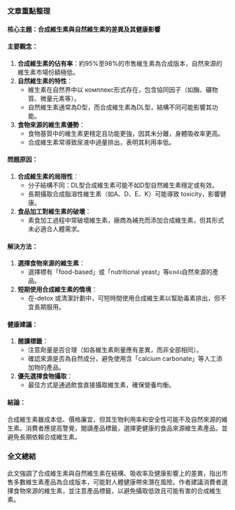 ### 文章重點整理

#### 核心主題：合成維生素與自然維生素的差異及其健康影響

#### 主要觀念：
1. **合成維生素的佔有率**：約95%至98%的市售維生素為合成版本，自然來源的維生素市場份額極低。
2. **自然維生素的特性**：
   - 維生素在自然界中以 комплекс形式存在，包含協同因子（如酶、礦物質、微量元素等）。
   - 自然維生素通常為D型，而合成維生素為DL型，結構不同可能影響其功能。
3. **食物來源的維生素優勢**：
   - 食物基質中的維生素更穩定且功能更強，因其未分離，身體吸收率更高。
   - 合成維生素常導致尿液中過量排出，表明其利用率低。

#### 問題原因：
1. **合成維生素的局限性**：
   - 分子結構不同：DL型合成維生素可能不如D型自然維生素穩定或有效。
   - 長期攝取合成脂溶性維生素（如A、D、E、K）可能導致 toxicity，影響健康。
2. **食品加工對維生素的破壞**：
   - 素食加工過程中常破壞維生素，廠商為補充而添加合成維生素，但其形式未必適合人體需求。

#### 解決方法：
1. **選擇食物來源的維生素**：
   - 選擇標有「food-based」或「nutritional yeast」等แหล่ง自然來源的產品。
2. **短期使用合成維生素的情境**：
   - 在-detox 或清潔計劃中，可短時間使用合成維生素以幫助毒素排出，但不宜長期服用。

#### 健康建議：
1. **閱讀標籤**：
   - 注意劑量是否合理（如各維生素劑量應有差異，而非全部相同）。
   - 確認來源是否為自然成分，避免使用含「calcium carbonate」等人工添加物的產品。
2. **優先選擇食物攝取**：
   - 最佳方式是通過飲食直接攝取維生素，確保營養均衡。

#### 結論：
合成維生素雖成本低、價格廉宜，但其生物利用率和安全性可能不及自然來源的維生素。消費者應提高警覺，閱讀產品標籤，選擇更健康的食品來源維生素產品，並避免長期依賴合成維生素。

### 全文總結
此文強調了合成維生素與自然維生素在結構、吸收率及健康影響上的差異，指出市售多數維生素產品為合成版本，可能對人體健康帶來潛在風險。作者建議消費者選擇食物來源的維生素，並注意產品標籤，以避免攝取低效且可能有害的合成維生素。